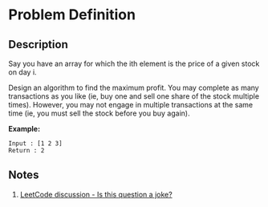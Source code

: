 # Problem Definition

## Description

Say you have an array for which the ith element is the price of a given stock on day i.

Design an algorithm to find the maximum profit. You may complete as many transactions as you like (ie, buy one and sell one share of the stock multiple times). However, you may not engage in multiple transactions at the same time (ie, you must sell the stock before you buy again).

**Example:**

```plaintext
Input : [1 2 3]
Return : 2
```

## Notes

1. [LeetCode discussion - Is this question a joke?](https://leetcode.com/problems/best-time-to-buy-and-sell-stock-ii/discuss/39402/Is-this-question-a-joke)